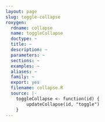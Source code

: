 ```yaml
---
layout: page
slug: toggle-collapse
roxygen:
  rdname: collapse
  name: toggleCollapse
  doctype: ~
  title: ~
  description: ~
  parameters: ~
  sections: ~
  examples: ~
  aliases: ~
  family: ~
  export: yes
  filename: collapse.R
  source: |-
    toggleCollapse <- function(id) {
        updateCollapse(id, "toggle")
    }
---
```

